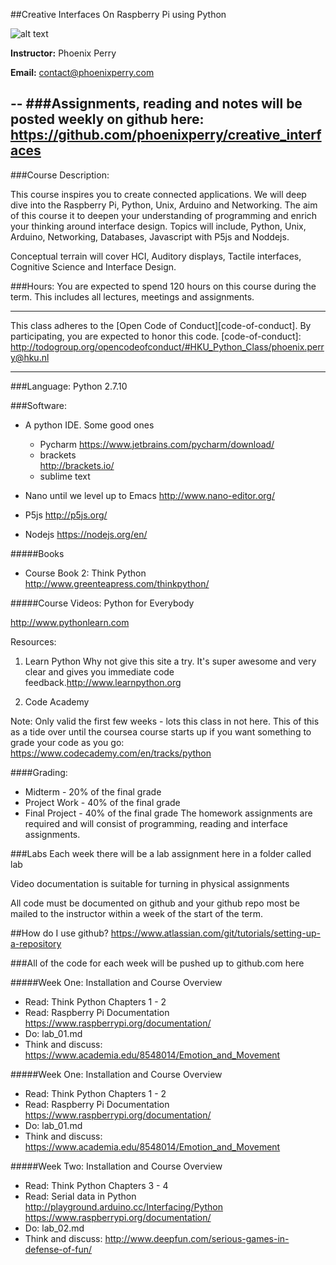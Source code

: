 
##Creative Interfaces On Raspberry Pi using Python 

![alt text](http://www.phoenixperry.com/cats/interface.gif)  


**Instructor:** Phoenix Perry

**Email:** contact@phoenixperry.com

--
###Assignments, reading and notes will be posted weekly on github here:
	https://github.com/phoenixperry/creative_interfaces 
--

###Course Description: 

This course inspires you to create connected applications. We will deep dive into the Raspberry Pi, Python, Unix, Arduino and Networking. The aim of this course it to deepen your understanding of programming and enrich your thinking around interface design. Topics will include, Python, Unix, Arduino, Networking, Databases, Javascript with P5js and Noddejs. 

Conceptual terrain will cover HCI, Auditory displays, Tactile interfaces, Cognitive Science and Interface Design. 

###Hours: 
You are expected to spend 120 hours on this course during the term. This includes all lectures, meetings and assignments. 

---
This class adheres to the [Open Code of Conduct][code-of-conduct]. By participating, you are expected to honor this code.
[code-of-conduct]: http://todogroup.org/opencodeofconduct/#HKU_Python_Class/phoenix.perry@hku.nl

---

###Language: 
Python 2.7.10   

###Software:  

* A python IDE. 
	Some good ones 
	* Pycharm 
	https://www.jetbrains.com/pycharm/download/
	* brackets 	
	http://brackets.io/
	* sublime text 

* Nano until we level up to Emacs 
	http://www.nano-editor.org/

* P5js 
http://p5js.org/ 

* Nodejs 
https://nodejs.org/en/ 

#####Books

* Course Book 2: Think Python 
	http://www.greenteapress.com/thinkpython/ 

#####Course Videos: Python for Everybody 

http://www.pythonlearn.com

Resources: 

1. Learn Python 
Why not give this site a try. It's super awesome and very clear and gives you immediate code feedback.http://www.learnpython.org  


2. Code Academy  

Note: Only valid the first few weeks - lots this class in not here. This of this as a tide over until the coursea course starts up if you want something to grade your code as you go: 
https://www.codecademy.com/en/tracks/python


####Grading: 

* Midterm - 20% of the final grade 
* Project Work - 40% of the final grade 
* Final Project - 40% of the final grade The homework assignments are required and will consist of programming, reading and interface assignments.

###Labs
Each week there will be a lab assignment here in a folder called lab

Video documentation is suitable for turning in physical assignments 

All code must be documented on github and your github repo most be mailed to the instructor within a week of the start of the term.  

##How do I use github? 
https://www.atlassian.com/git/tutorials/setting-up-a-repository

###All of the code for each week will be pushed up to github.com here 


#####Week One: Installation and Course Overview  
* Read: Think Python Chapters 1 - 2
* Read: Raspberry Pi Documentation 
https://www.raspberrypi.org/documentation/  
* Do:  lab_01.md
* Think and discuss: https://www.academia.edu/8548014/Emotion_and_Movement

#####Week One: Installation and Course Overview  
* Read: Think Python Chapters 1 - 2
* Read: Raspberry Pi Documentation 
https://www.raspberrypi.org/documentation/  
* Do:  lab_01.md
* Think and discuss: https://www.academia.edu/8548014/Emotion_and_Movement

#####Week Two: Installation and Course Overview  
* Read: Think Python Chapters 3 - 4
* Read: Serial data in Python 
http://playground.arduino.cc/Interfacing/Python 
https://www.raspberrypi.org/documentation/  
* Do:  lab_02.md
* Think and discuss: http://www.deepfun.com/serious-games-in-defense-of-fun/

